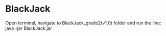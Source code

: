 # BlackJack
Open terminal, navigate to BlackJack_grade2(v1.0) folder and run the line: java -jar BlackJack.jar
